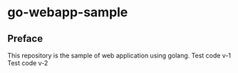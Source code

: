 # go-webapp-sample



## Preface
This repository is the sample of web application using golang.
Test code v-1
Test code v-2
